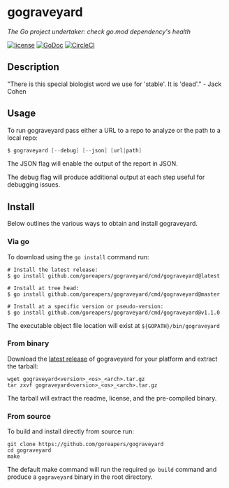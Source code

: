 # gograveyard

*The Go project undertaker: check go.mod dependency's health*

[![license](http://img.shields.io/badge/license-MIT-blue.svg)](https://raw.githubusercontent.com/goreapers/gograveyard/master/LICENSE)
[![GoDoc](https://godoc.org/github.com/goreapers/gograveyard?status.svg)](https://godoc.org/github.com/goreapers/gograveyard)
[![CircleCI](https://dl.circleci.com/status-badge/img/gh/goreapers/gograveyard/tree/master.svg?style=svg)](https://dl.circleci.com/status-badge/redirect/gh/goreapers/gograveyard/tree/master)

## Description

"There is this special biologist word we use for 'stable'. It is 'dead'." - Jack Cohen

## Usage

To run gograveyard pass either a URL to a repo to analyze or the path to a
local repo:

```s
$ gograveyard [--debug] [--json] [url|path]
```

The JSON flag will enable the output of the report in JSON.

The debug flag will produce additional output at each step useful for debugging
issues.

## Install

Below outlines the various ways to obtain and install gograveyard.

### Via go

To download using the `go install` command run:

```shell
# Install the latest release:
$ go install github.com/goreapers/gograveyard/cmd/gograveyard@latest

# Install at tree head:
$ go install github.com/goreapers/gograveyard/cmd/gograveyard@master

# Install at a specific version or pseudo-version:
$ go install github.com/goreapers/gograveyard/cmd/gograveyard@v1.1.0
```

The executable object file location will exist at `${GOPATH}/bin/gograveyard`

### From binary

Download the [latest release][latest_release]
of gograveyard for your platform and extract the tarball:

```shell
wget gograveyard<version>_<os>_<arch>.tar.gz
tar zxvf gograveyard<version>_<os>_<arch>.tar.gz
```

The tarball will extract the readme, license, and the pre-compiled binary.

[latest_release]: https://github.com/goreapers/gograveyard/releases/latest

### From source

To build and install directly from source run:

```shell
git clone https://github.com/goreapers/gograveyard
cd gograveyard
make
```

The default make command will run the required `go build` command and produce a
`gograveyard` binary in the root directory.

